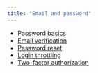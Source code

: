 ```yaml
---
title: "Email and password"
---
```


- [Password basics]()
- [Email verification]()
- [Password reset]()
- [Login throttling]()
- [Two-factor authorization]()